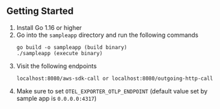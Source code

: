 ## Getting Started

1. Install Go 1.16 or higher
2. Go into the `sampleapp` directory and run the following commands
    ```
    go build -o sampleapp (build binary)
    ./sampleapp (execute binary)
    ```
3. Visit the following endpoints
    ```
    localhost:8080/aws-sdk-call or localhost:8080/outgoing-http-call
    ```
4. Make sure to set `OTEL_EXPORTER_OTLP_ENDPOINT` (default value set by sample app is `0.0.0.0:4317`)
